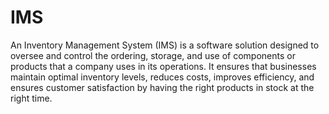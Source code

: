 # IMS
An Inventory Management System (IMS) is a software solution designed to oversee and control the ordering, storage, and use of components or products that a company uses in its operations. It ensures that businesses maintain optimal inventory levels, reduces costs, improves efficiency, and ensures customer satisfaction by having the right products in stock at the right time. 
